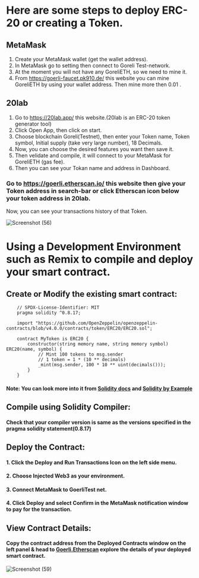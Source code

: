 # Here are some steps to deploy ERC-20 or creating a Token.

## MetaMask
1. Create your MetaMask wallet (get the wallet address).
2. In MetaMask go to setting then connect to Goreli Test-network.
3. At the moment you will not have any GoreliETH, so we need to mine it.
4. From https://goerli-faucet.pk910.de/ this website you can mine GoreliETH by using your wallet address. Then mine more then 0.01 .

## 20lab
1. Go to https://20lab.app/ this website.(20lab is an ERC-20 token generator tool)
2. Click Open App, then click on start.
3. Choose blockchain Goreli(Testnet), then enter your Token name, Token symbol, Initial supply (take very large number), 18 Decimals.
4. Now, you can choose the desired features you want then save it.
5. Then velidate and compile, it will connect to your MetaMask for GoreliETH (gas fee).
6. Then you can see your Tokan name and address in Dashboard.

### Go to https://goerli.etherscan.io/ this website then give your Token address in search-bar or click Etherscan icon below your token address in 20lab. 
Now, you can see your transactions history of that Token.

![Screenshot (56)](https://github.com/Amrendra2004/blockchain-basic/assets/118886890/392932f5-5931-4cab-a208-68027b866d81)

# Using a Development Environment such as Remix to compile and deploy your smart contract.
## Create or Modify the existing smart contract:
        // SPDX-License-Identifier: MIT
        pragma solidity ^0.8.17;

        import "https://github.com/OpenZeppelin/openzeppelin-contracts/blob/v4.0.0/contracts/token/ERC20/ERC20.sol";

        contract MyToken is ERC20 {
            constructor(string memory name, string memory symbol) ERC20(name, symbol) {
                // Mint 100 tokens to msg.sender
                // 1 token = 1 * (10 ** decimals)
                _mint(msg.sender, 100 * 10 ** uint(decimals()));
            }
        }
#### Note: You can look more into it from [Solidity docs](https://docs.soliditylang.org/en/latest/) and [Solidity by Example](https://solidity-by-example.org/)
## Compile using Solidity Compiler:
#### Check that your compiler version is same as the versions specified in the pragma solidity statement(0.8.17)
## Deploy the Contract:
#### 1. Click the Deploy and Run Transactions Icon on the left side menu.
#### 2. Choose Injected Web3 as your environment.
#### 3. Connect MetaMask to GoerliTest net.
#### 4. Click Deploy and select Confirm in the MetaMask notification window to pay for the transaction.
## View Contract Details:
#### Copy the contract address from the Deployed Contracts window on the left panel & head to [Goerli.Etherscan](https://goerli.etherscan.io) explore the details of your deployed smart contract.

![Screenshot (59)](https://github.com/Amrendra2004/blockchain-basic/assets/118886890/8db451b2-f749-4d3e-b650-c1eb08a1c77a)

